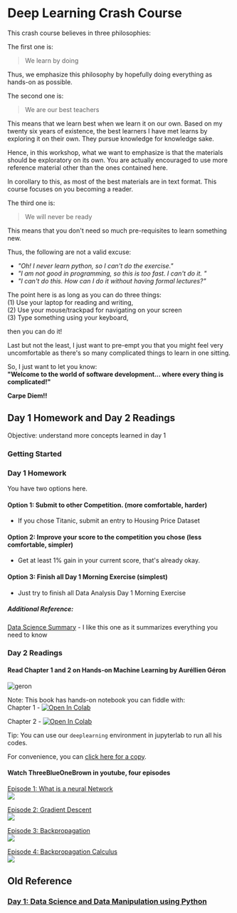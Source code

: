 # Deep Learning  Crash Course

This crash course believes in three philosophies:

The first one is:
> We learn by doing

Thus, we emphasize this philosophy by hopefully doing everything as hands-on as possible.

The second one is: 
> We are our best teachers

This means that we learn best when we learn it on our own. Based on my twenty six years of existence, the best learners I have met learns by exploring it on their own. They pursue knowledge for knowledge sake. 

Hence, in this workshop, what we want to emphasize is that the materials should be exploratory on its own. You are actually encouraged to use more reference material other than the ones contained here. 

In corollary to this, as most of the best materials are in text format. This course focuses on you becoming a reader. 

The third one is:
> We will never be ready

This means that you don't need so much pre-requisites to learn something new. 

Thus, the following are not a valid excuse:  
- *"Oh! I never learn python, so I can't do the exercise."*
- *"I am not good in programming, so this is too fast. I can't do it. "*
- *"I can't do this. How can I do it without having formal lectures?"*

The point here is as long as you can do three things:      
(1) Use your laptop for reading and writing,    
(2) Use your mouse/trackpad for navigating on your screen   
(3) Type something using your keyboard,    

then you can do it!

Last but not the least, I just want to pre-empt you that you might feel very uncomfortable as there's so many complicated things to learn in one sitting. 

So, I just want to let you know:   
**"Welcome to the world of software development... where every thing is complicated!"**

**Carpe Diem!!**

## Day 1 Homework and Day 2 Readings

Objective:  understand more concepts learned in day 1
### Getting Started

### Day 1 Homework
You have two options here.
#### Option 1: Submit to other Competition. (more comfortable, harder)
- If you chose Titanic, submit an entry to Housing Price Dataset

#### Option 2: Improve your score to the competition you chose (less comfortable, simpler)
- Get at least 1% gain in your current score, that's already okay.

#### Option 3: Finish all Day 1 Morning Exercise (simplest)
-  Just try to finish all Data Analysis Day 1 Morning Exercise

##### Additional Reference:
[Data Science Summary](https://github.com/ShuaiW/data-science-question-answer#statistics-and-ml-in-general) - I like this one as it summarizes everything you need to know

### Day 2 Readings
#### Read Chapter 1 and 2 on Hands-on Machine Learning by Auréllien Géron
![geron](https://images-na.ssl-images-amazon.com/images/I/511IU--e4%2BL._SX258_BO1,204,203,200_.jpg)

Note: This book has hands-on notebook you can fiddle with:   
Chapter 1 - [![Open In Colab](https://colab.research.google.com/assets/colab-badge.svg)](https://colab.research.google.com/github/ageron/handson-ml/blob/master/01_the_machine_learning_landscape.ipynb)

Chapter 2 - [![Open In Colab](https://colab.research.google.com/assets/colab-badge.svg)](https://colab.research.google.com/github/ageron/handson-ml/blob/master/02_end_to_end_machine_learning_project.ipynb)

Tip: You can use our `deeplearning` environment in jupyterlab to run all his codes.

For convenience, you can [click here for a copy](https://drive.google.com/drive/folders/15angXfk0k3Q0k_ae4VBddBRkl5cExPTS?usp=sharing).

#### Watch ThreeBlueOneBrown in youtube, four episodes

[Episode 1: What is a neural Network](https://youtu.be/aircAruvnKk)    
[![](http://img.youtube.com/vi/aircAruvnKk/0.jpg)](http://www.youtube.com/watch?v=aircAruvnKk "")

[Episode 2: Gradient Descent](https://youtu.be/IHZwWFHWa-w)    
[![](http://img.youtube.com/vi/IHZwWFHWa-w/0.jpg)](http://www.youtube.com/watch?v=IHZwWFHWa-w "")

[Episode 3: Backpropagation](https://youtu.be/Ilg3gGewQ5U)   
[![](http://img.youtube.com/vi/Ilg3gGewQ5U/0.jpg)](http://www.youtube.com/watch?v=Ilg3gGewQ5U "")    

[Episode 4: Backpropagation Calculus](https://youtu.be/tIeHLnjs5U8)    
[![](http://img.youtube.com/vi/tIeHLnjs5U8/0.jpg)](http://www.youtube.com/watch?v=tIeHLnjs5U8 "")    


## Old Reference
### [Day 1: Data Science and Data Manipulation using Python](day-1/README.md)